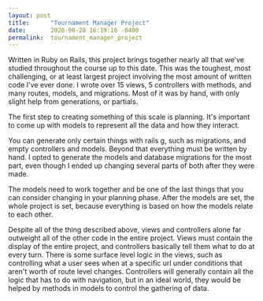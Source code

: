 ```yaml
---
layout: post
title:      "Tournament Manager Project"
date:       2020-06-28 16:19:16 -0400
permalink:  tournament_manager_project
---
```



Written in Ruby on Rails, this project brings together nearly all that we've studied throughout the course up to this date.  This was the toughest, most challenging, or at least largest project involving the most amount of written code I've ever done.  I wrote over 15 views, 5 controllers with methods, and many routes, models, and migrations.  Most of it was by hand, with only slight help from generations, or partials.  

The first step to creating something of this scale is planning.  It's important to come up with models to represent all the data and how they interact.  

You can generate only certain things with rails g, such as migrations, and empty controllers and models.  Beyond that everything must be written by hand.  I opted to generate the models and database migrations for the most part, even though I ended up changing several parts of both after they were made. 

The models need to work together and be one of the last things that you can consider changing in your planning phase.  After the models are set, the whole project is set, because everything is based on how the models relate to each other. 

Despite all of the thing described above, views and controllers alone far outweight all of the other code in the entire project.  Views must contain the display of the entire project, and controllers basically tell them what to do at every turn.  There is some surface level logic in the views, such as controlling what a user sees when at a specific url under conditions that aren't worth of route level changes.   Controllers will generally contain all the logic that has to do with navigation, but in an ideal world, they would be helped by methods in models to control the gathering of data.  
